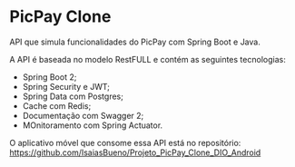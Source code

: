# PicPay Clone
API que simula funcionalidades do PicPay com Spring Boot e Java.

A API é baseada no modelo RestFULL e contém as seguintes tecnologias:
- Spring Boot 2;
- Spring Security e JWT;
- Spring Data com Postgres;
- Cache com Redis;
- Documentação com Swagger 2;
- MOnitoramento com Spring Actuator.

O aplicativo móvel que consome essa API está no repositório: https://github.com/IsaiasBueno/Projeto_PicPay_Clone_DIO_Android
